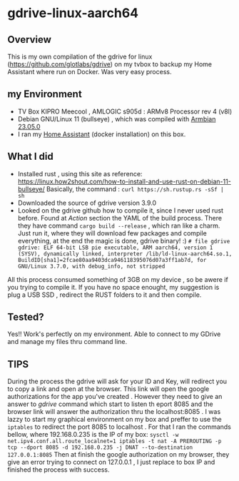 # gdrive-linux-aarch64

## Overview

This is my own compilation of the gdrive for linux (https://github.com/glotlabs/gdrive) on my tvbox to backup my Home Assistant where run on Docker.
Was very easy process.

## my Environment

- TV Box KIPRO Meecool , AMLOGIC s905d : ARMv8 Processor rev 4 (v8l)
- Debian GNU/Linux 11 (bullseye) , which was compiled with [Armbian 23.05.0](https://www.armbian.com/)
- I ran my [Home Assistant](https://www.home-assistant.io/) (docker installation) on this box. 

## What I did

- Installed rust , using this site as reference: https://linux.how2shout.com/how-to-install-and-use-rust-on-debian-11-bullseye/
  Basically, the command : `curl https://sh.rustup.rs -sSf | sh`
- Downloaded the source of gdrive version 3.9.0 
- Looked on the gdrive github how to compile it, since I never used rust before.
  Found at *Action* section the YAML of the build process.
  There they have command `cargo build --release` , which ran like a charm. 
  Just run it, where they will download few packages and compile everything, at the end the magic is done, gdrive binary! :)
`# file gdrive
gdrive: ELF 64-bit LSB pie executable, ARM aarch64, version 1 (SYSV), dynamically linked, interpreter /lib/ld-linux-aarch64.so.1, BuildID[sha1]=2fcae80aa9403dca946118395076d07a3ff1ab7d, for GNU/Linux 3.7.0, with debug_info, not stripped`

All this process consumed something of 3GB on my device , so be awere if you trying to compile it. 
If you have no space enought, my suggestion is plug a USB SSD , redirect the RUST folders to it and then compile.

## Tested? 

Yes!! 
Work's perfectly on my environment.
Able to connect to my GDrive and manage my files thru command line. 

## TIPS

During the process the gdrive will ask for your ID and Key, will redirect you to copy a link and open at the browser. 
This link will open the google authorizations for the app you've created . 
However they need to give an answer to *gdrive* command which start to listen th eport 8085 and the browser link will answer the authorization thru the localhost:8085 . 
I was lazzy to start my graphical environment on my box and preffer to use the `iptables` to redirect the port 8085 to localhost . 
For that I ran the commands bellow, where 192.168.0.235 is the IP of my box: 
`sysctl -w net.ipv4.conf.all.route_localnet=1
iptables -t nat -A PREROUTING -p tcp --dport 8085 -d 192.168.0.235 -j DNAT --to-destination 127.0.0.1:8085`
Then at finish the google authorization on my browser, they give an error trying to connect on 127.0.0.1 , I just replace to box IP and finished the process with success.

